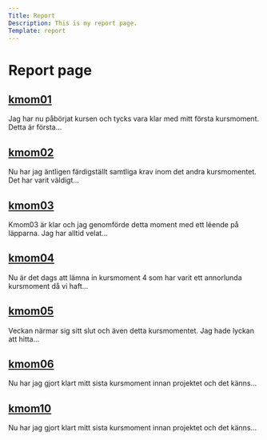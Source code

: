 ```yaml
---
Title: Report
Description: This is my report page.
Template: report
---
```


Report page
==========================
<!-- <hr> -->
<div class="kmom-box a">
    <a href="report/kmom01" class="rubrik"><h2>kmom01</h2></a>
    <p>Jag har nu påbörjat kursen och tycks vara klar med mitt första kursmoment. Detta är första... <br> <a href="report/kmom01"><i class="fas fa-arrow-right" aria-label="next"></i></a></p>
</div>

<div class="kmom-box b">
    <a href="report/kmom02"><h2>kmom02</h2></a>
    <p>Nu har jag äntligen färdigställt samtliga krav inom det andra kursmomentet. Det har varit väldigt... <br> <a href="report/kmom02"><i class="fas fa-arrow-right" aria-label="next"></i></a></p>
</div>

<div class="kmom-box c">
    <a href="report/kmom03"><h2>kmom03</h2></a>
    <p>Kmom03 är klar och jag genomförde detta moment med ett léende på läpparna. Jag har alltid velat... <br> <a href="report/kmom03"><i class="fas fa-arrow-right" aria-label="next"></i></a></p>
</div>

<div class="kmom-box a">
    <a href="report/kmom04"><h2>kmom04</h2></a>
    <p>Nu är det dags att lämna in kursmoment 4 som har varit ett annorlunda kursmoment då vi haft... <br> <a href="report/kmom04"><i class="fas fa-arrow-right" aria-label="next"></i></a></p>
</div>

<div class="kmom-box b">
    <a href="report/kmom05"><h2>kmom05</h2></a>
    <p>Veckan närmar sig sitt slut och även detta kursmomentet. Jag hade lyckan att hitta... <br> <a href="report/kmom05"><i class="fas fa-arrow-right" aria-label="next"></i></a></p>
</div>

<div class="kmom-box c">
    <a href="report/kmom06"><h2>kmom06</h2></a>
    <p>Nu har jag gjort klart mitt sista kursmoment innan projektet och det känns... <br> <a href="report/kmom06"><i class="fas fa-arrow-right" aria-label="next"></i></a></p>
</div>

<div class="kmom-box project">
    <a href="report/kmom10"><h2>kmom10</h2></a>
    <p>Nu har jag gjort klart mitt sista kursmoment innan projektet och det känns... <br> <a href="report/kmom10"><i class="fas fa-arrow-right" aria-label="next"></i></a></p>
</div>
